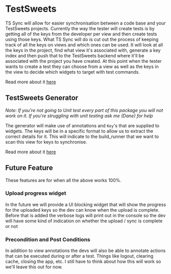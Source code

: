 # TestSweets

TS Sync will allow for easier synchronisation between a code base and your TestSweets projects. Currently the way the tester will create tests is by getting all of the keys from the developer per view and then create tests using those keys. What TS Sync will do is cut out the process of keeping track of all the keys on views and which ones can be used. It will look at all the keys in the project, find what view it's associated with, generate a key index and then push that to the TestSweets backend where it'll be associated with the project you have created. At this point when the tester wants to create a test they can choose from a view as well as the keys in the view to decide which widgets to target with test commands.

Read more about it [here](https://github.com/FilledStacks/testsweets/tree/master/packages/testsweets#testsweets-)

## TestSweets Generator

_Note: If you're not going to Unit test every part of this package you will not work on it. If you're struggling with unit testing ask me (Dane) for help_

The generator will make use of annotations and `Key`'s that are supplied to widgets. The keys will be in a specific format to allow us to extract the correct details for it. This will indicate to the build_runner that we want to scan this view for keys to synchronise.

Read more about it [here](https://github.com/FilledStacks/testsweets/tree/master/packages/testsweets_generator)

## Future Feature

These features are for when all the above works 100%.

### Upload progress widget

In the future we will provide a UI blocking widget that will show the progress for the uploaded keys so the dev can know when the upload is complete. Before that is added the verbose logs will print out in the console so the dev will have some kind of indication on whether the upload / sync is complete or not

### Precondition and Post Conditions

In addition to view annotations the devs will also be able to annotate actions that can be executed during or after a test. Things like logout, clearing cache, closing the app, etc. I still have to think about how this will work so we'll leave this out for now.
